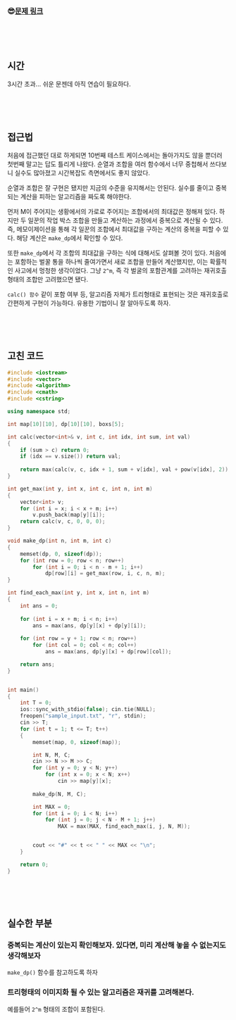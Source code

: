 

### &#128526;[문제 링크](https://swexpertacademy.com/main/code/problem/problemDetail.do?contestProbId=AV5V4A46AdIDFAWu)

<br>

<br>

<br>

## 시간

3시간 초과... 쉬운 문젠데 아직 연습이 필요하다.

<br>

<br>

<br>

## 접근법

처음에 접근했던 대로 하게되면 10번째 테스트 케이스에서는 돌아가지도 않을 뿐더러 첫번째 말고는 답도 틀리게 나왔다. 순열과 조합을 여러 함수에서 너무 중첩해서 쓰다보니 실수도 많아졌고 시간복잡도 측면에서도 좋지 않았다.

순열과 조합은 잘 구현은 됐지만 지금의 수준을 유지해서는 안된다. 실수를 줄이고 중복되는 계산을 피하는 알고리즘을 짜도록 해야한다.

먼저 M이 주어지는 생황에서의 가로로 주어지는 조합에서의 최대값은 정해져 있다. 하지만 두 일꾼의 작업 박스 조합을 만들고 계산하는 과정에서 중복으로 계산될 수 있다. 즉, 메모이제이션을 통해 각 일꾼의 조합에서 최대값을 구하는 계산의 중복을 피할 수 있다. 해당 계산은 `make_dp`에서 확인할 수 있다.

또한 `make_dp`에서 각 조합의 최대값을 구하는 식에 대해서도 살펴볼 것이 있다. 처음에는 포함하는 벌꿀 통을 하나씩 줄여가면서 새로 조합을 만들어 계산했지만, 이는 확률적인 사고에서 멍청한 생각이었다. 그냥 `2^m`, 즉 각 벌굴의 포함관계를 고려하는 재귀호출 형태의 조합만 고려했으면 됐다.

`calc() 함수` 같이 포함 여부 등, 알고리즘 자체가 트리형태로 표현되는 것은 재귀호출로 간편하게 구현이 가능하다. 유용한 기법이니 잘 알아두도록 하자.

<br>

<br>

<br>

## 고친 코드

```cpp
#include <iostream>
#include <vector>
#include <algorithm>
#include <cmath>
#include <cstring>

using namespace std;

int map[10][10], dp[10][10], boxs[5];

int calc(vector<int>& v, int c, int idx, int sum, int val)
{
	if (sum > c) return 0;
	if (idx == v.size()) return val;
	
	return max(calc(v, c, idx + 1, sum + v[idx], val + pow(v[idx], 2)), calc(v, c, idx + 1, sum, val));
}

int get_max(int y, int x, int c, int n, int m)
{
	vector<int> v;
	for (int i = x; i < x + m; i++)
		v.push_back(map[y][i]);
	return calc(v, c, 0, 0, 0);
}

void make_dp(int n, int m, int c)
{
	memset(dp, 0, sizeof(dp));
	for (int row = 0; row < n; row++)
		for (int i = 0; i < n - m + 1; i++)
			dp[row][i] = get_max(row, i, c, n, m);
}

int find_each_max(int y, int x, int n, int m)
{
	int ans = 0;
	
	for (int i = x + m; i < n; i++)
		ans = max(ans, dp[y][x] + dp[y][i]);
	
	for (int row = y + 1; row < n; row++)
		for (int col = 0; col < n; col++)
			ans = max(ans, dp[y][x] + dp[row][col]);

	return ans;
}


int main()
{
	int T = 0;
	ios::sync_with_stdio(false); cin.tie(NULL);
	freopen("sample_input.txt", "r", stdin);
	cin >> T;
	for (int t = 1; t <= T; t++)
	{
		memset(map, 0, sizeof(map));

		int N, M, C;
		cin >> N >> M >> C;
		for (int y = 0; y < N; y++)
			for (int x = 0; x < N; x++)
				cin >> map[y][x];
		
		make_dp(N, M, C);

		int MAX = 0;
		for (int i = 0; i < N; i++)
			for (int j = 0; j < N - M + 1; j++)
				MAX = max(MAX, find_each_max(i, j, N, M));


		cout << "#" << t << " " << MAX << "\n";
	}

	return 0;
}
```

<br>

<br>

<br>

## 실수한 부분

### 중복되는 계산이 있는지 확인해보자. 있다면, 미리 계산해 놓을 수 없는지도 생각해보자

`make_dp()` 함수를 참고하도록 하자

### 트리형태의 이미지화 될 수 있는 알고리즘은 재귀를 고려해본다.

예를들어 `2^m` 형태의 조합이 포함된다.